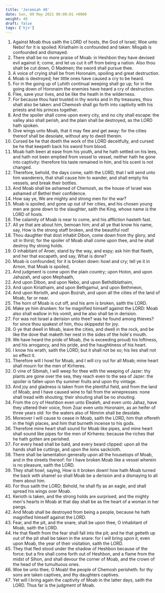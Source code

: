 ```yaml
---
title: 'Jeremiah 48'
date: Sun, 09 May 2021 00:00:01 +0000
weight: 48
draft: false
tags: ['kjv'] 
---
```


1. Against Moab thus saith the LORD of hosts, the God of Israel; Woe unto Nebo! for it is spoiled: Kiriathaim is confounded and taken: Misgab is confounded and dismayed.
2. There shall be no more praise of Moab: in Heshbon they have devised evil against it; come, and let us cut it off from being a nation. Also thou shalt be cut down, O Madmen; the sword shall pursue thee.
3. A voice of crying shall be from Horonaim, spoiling and great destruction.
4. Moab is destroyed; her little ones have caused a cry to be heard.
5. For in the going up of Luhith continual weeping shall go up; for in the going down of Horonaim the enemies have heard a cry of destruction.
6. Flee, save your lives, and be like the heath in the wilderness.
7. For because thou hast trusted in thy works and in thy treasures, thou shalt also be taken: and Chemosh shall go forth into captivity with his priests and his princes together.
8. And the spoiler shall come upon every city, and no city shall escape: the valley also shall perish, and the plain shall be destroyed, as the LORD hath spoken.
9. Give wings unto Moab, that it may flee and get away: for the cities thereof shall be desolate, without any to dwell therein.
10. Cursed be he that doeth the work of the LORD deceitfully, and cursed be he that keepeth back his sword from blood.
11. Moab hath been at ease from his youth, and he hath settled on his lees, and hath not been emptied from vessel to vessel, neither hath he gone into captivity: therefore his taste remained in him, and his scent is not changed.
12. Therefore, behold, the days come, saith the LORD, that I will send unto him wanderers, that shall cause him to wander, and shall empty his vessels, and break their bottles.
13. And Moab shall be ashamed of Chemosh, as the house of Israel was ashamed of Bethel their confidence.
14. How say ye, We are mighty and strong men for the war?
15. Moab is spoiled, and gone up out of her cities, and his chosen young men are gone down to the slaughter, saith the King, whose name is the LORD of hosts.
16. The calamity of Moab is near to come, and his affliction hasteth fast.
17. All ye that are about him, bemoan him; and all ye that know his name, say, How is the strong staff broken, and the beautiful rod!
18. Thou daughter that dost inhabit Dibon, come down from thy glory, and sit in thirst; for the spoiler of Moab shall come upon thee, and he shall destroy thy strong holds.
19. O inhabitant of Aroer, stand by the way, and espy; ask him that fleeth, and her that escapeth, and say, What is done?
20. Moab is confounded; for it is broken down: howl and cry; tell ye it in Arnon, that Moab is spoiled,
21. And judgment is come upon the plain country; upon Holon, and upon Jahazah, and upon Mephaath,
22. And upon Dibon, and upon Nebo, and upon Bethdiblathaim,
23. And upon Kiriathaim, and upon Bethgamul, and upon Bethmeon,
24. And upon Kerioth, and upon Bozrah, and upon all the cities of the land of Moab, far or near.
25. The horn of Moab is cut off, and his arm is broken, saith the LORD.
26. Make ye him drunken: for he magnified himself against the LORD: Moab also shall wallow in his vomit, and he also shall be in derision.
27. For was not Israel a derision unto thee? was he found among thieves? for since thou spakest of him, thou skippedst for joy.
28. O ye that dwell in Moab, leave the cities, and dwell in the rock, and be like the dove that maketh her nest in the sides of the hole's mouth.
29. We have heard the pride of Moab, (he is exceeding proud) his loftiness, and his arrogancy, and his pride, and the haughtiness of his heart.
30. I know his wrath, saith the LORD; but it shall not be so; his lies shall not so effect it.
31. Therefore will I howl for Moab, and I will cry out for all Moab; mine heart shall mourn for the men of Kirheres.
32. O vine of Sibmah, I will weep for thee with the weeping of Jazer: thy plants are gone over the sea, they reach even to the sea of Jazer: the spoiler is fallen upon thy summer fruits and upon thy vintage.
33. And joy and gladness is taken from the plentiful field, and from the land of Moab; and I have caused wine to fail from the winepresses: none shall tread with shouting; their shouting shall be no shouting.
34. From the cry of Heshbon even unto Elealeh, and even unto Jahaz, have they uttered their voice, from Zoar even unto Horonaim, as an heifer of three years old: for the waters also of Nimrim shall be desolate.
35. Moreover I will cause to cease in Moab, saith the LORD, him that offereth in the high places, and him that burneth incense to his gods.
36. Therefore mine heart shall sound for Moab like pipes, and mine heart shall sound like pipes for the men of Kirheres: because the riches that he hath gotten are perished.
37. For every head shall be bald, and every beard clipped: upon all the hands shall be cuttings, and upon the loins sackcloth.
38. There shall be lamentation generally upon all the housetops of Moab, and in the streets thereof: for I have broken Moab like a vessel wherein is no pleasure, saith the LORD.
39. They shall howl, saying, How is it broken down! how hath Moab turned the back with shame! so shall Moab be a derision and a dismaying to all them about him.
40. For thus saith the LORD; Behold, he shall fly as an eagle, and shall spread his wings over Moab.
41. Kerioth is taken, and the strong holds are surprised, and the mighty men's hearts in Moab at that day shall be as the heart of a woman in her pangs.
42. And Moab shall be destroyed from being a people, because he hath magnified himself against the LORD.
43. Fear, and the pit, and the snare, shall be upon thee, O inhabitant of Moab, saith the LORD.
44. He that fleeth from the fear shall fall into the pit; and he that getteth up out of the pit shall be taken in the snare: for I will bring upon it, even upon Moab, the year of their visitation, saith the LORD.
45. They that fled stood under the shadow of Heshbon because of the force: but a fire shall come forth out of Heshbon, and a flame from the midst of Sihon, and shall devour the corner of Moab, and the crown of the head of the tumultuous ones.
46. Woe be unto thee, O Moab! the people of Chemosh perisheth: for thy sons are taken captives, and thy daughters captives.
47. Yet will I bring again the captivity of Moab in the latter days, saith the LORD. Thus far is the judgment of Moab.
